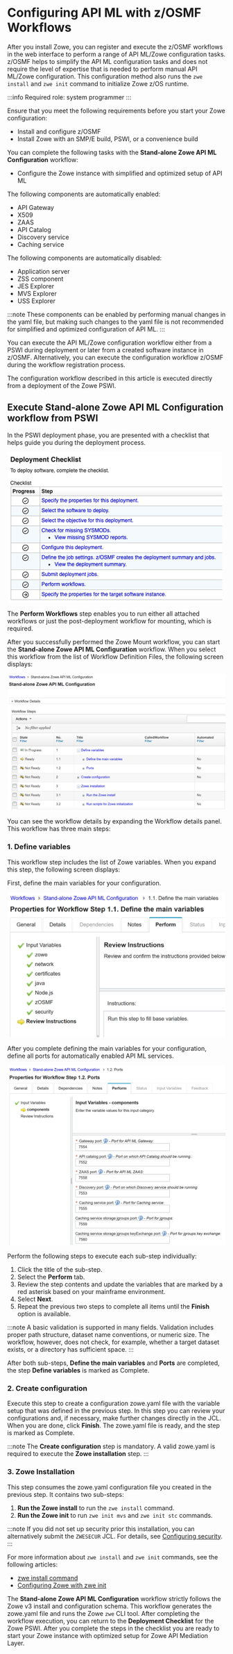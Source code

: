 # Configuring API ML with z/OSMF Workflows

After you install Zowe, you can register and execute the z/OSMF workflows in the web interface to perform a range of
API ML/Zowe configuration tasks. z/OSMF helps to simplify the API ML configuration tasks and does not require the level of
expertise that is needed to perform manual API ML/Zowe configuration. This configuration method also runs the `zwe install` and `zwe init`
command to initialize Zowe z/OS runtime.

:::info Required role: system programmer
:::

Ensure that you meet the following requirements before you start your Zowe configuration:

- Install and configure z/OSMF
- Install Zowe with an SMP/E build, PSWI, or a convenience build

You can complete the following tasks with the **Stand-alone Zowe API ML Configuration** workflow:

- Configure the Zowe instance with simplified and optimized setup of API ML

The following components are automatically enabled:
- API Gateway
- X509
- ZAAS
- API Catalog
- Discovery service
- Caching service

The following components are automatically disabled:

- Application server
- ZSS component
- JES Explorer
- MVS Explorer
- USS Explorer
  
:::note
These components can be enabled by performing manual changes in the yaml file, but making such changes to the yaml file is not recommended for simplified and optimized configuration of API ML.
:::

You can execute the API ML/Zowe configuration workflow either from a PSWI during deployment or later from a created software
instance in z/OSMF. Alternatively, you can execute the configuration workflow z/OSMF during the workflow registration process.

The configuration workflow described in this article is executed directly from a deployment of the Zowe PSWI.

## Execute Stand-alone Zowe API ML Configuration workflow from PSWI

In the PSWI deployment phase, you are presented with a checklist that helps guide you during the deployment process.

![Deployment Checklist](../images/zosmf/perform-workflows.png)

The **Perform Workflows** step enables you to run either all attached workflows or just the
post-deployment workflow for mounting, which is required.

After you successfully performed the Zowe Mount workflow, you can start the **Stand-alone Zowe API ML Configuration** workflow.
When you select this workflow from the list of Workflow Definition Files, the following screen displays: 

![Stand-alone Zowe API ML Configuration workflow](../images/zosmf/workflow-APIMLConfiguration.png)

You can see the workflow details by expanding the Workflow details panel.
This workflow has three main steps:

### 1. **Define variables**

This workflow step includes the list of Zowe variables.
When you expand this step, the following screen displays: 

First, define the main variables for your configuration. 

![Step1.1: Define variables](../images/zosmf/workflow-APIMLdefineMainVariables.png)

After you complete defining the main variables for your configuration, define all ports for automatically enabled API ML services.  

![Step1.2: Ports](../images/zosmf/workflow-APIMLdefinePorts.png)

Perform the following steps to execute each sub-step individually:

1. Click the title of the sub-step.
2. Select the **Perform** tab.
3. Review the step contents and update the variables that are marked by a red asterisk based on your mainframe environment.
4. Select **Next**. 
5. Repeat the previous two steps to complete all items until the **Finish** option is available.

:::note
A basic validation is supported in many fields. Validation includes proper path structure, dataset name conventions, or numeric size.
The workflow, however, does not check, for example, whether a target dataset exists, or a directory has sufficient space.
:::

After both sub-steps, **Define the main variables** and **Ports** are completed, the step **Define variables** is marked as Complete.

### 2. **Create configuration**

Execute this step to create a configuration zowe.yaml file with the variable setup that was defined in the previous step. 
In this step you can review your configurations and, if necessary, make further changes directly in the JCL. 
When you are done, click **Finish**. The zowe.yaml file is ready, and the step is marked as Complete.

:::note
The **Create configuration** step is mandatory. A valid zowe.yaml is required to execute the **Zowe installation** step.
:::

### 3. **Zowe Installation**

This step consumes the zowe.yaml configuration file you created in the previous step. It contains two sub-steps:

1. **Run the Zowe install** to run the `zwe install` command.
2. **Run the Zowe init** to run `zwe init mvs` and `zwe init stc` commands.

:::note
If you did not set up security prior this installation, you can alternatively submit the `ZWESECUR` JCL. For details, see [Configuring security](configuring-security.md).
:::

For more information about `zwe install` and `zwe init` commands, see the following articles:
* [zwe install command](../appendix/zwe_server_command_reference/zwe/zwe-install.md)
* [Configuring Zowe with zwe init](initialize-zos-system.md)

The **Stand-alone Zowe API ML Configuration** workflow strictly follows the Zowe v3 install and configuration schema. This workflow generates the zowe.yaml file and runs the Zowe `zwe` CLI tool.
After completing the workflow execution, you can return to the **Deployment Checklist** for the Zowe PSWI. 
After you complete the steps in the checklist you are ready to start your Zowe instance with optimized setup for Zowe API Mediation Layer.